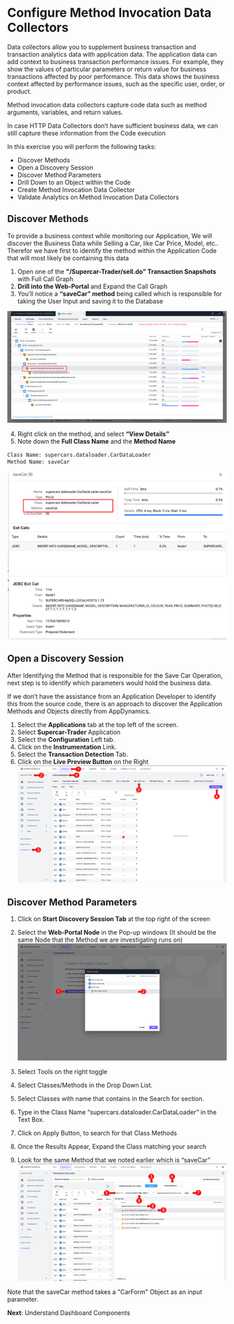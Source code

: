 # Configure Method Invocation Data Collectors

Data collectors allow you to supplement business transaction and transaction analytics data with application data. The application data can add context to business transaction performance issues. For example, they show the values of particular parameters or return value for business transactions affected by poor performance. 
This data shows the business context affected by performance issues, such as the specific user, order, or product.  

Method invocation data collectors capture code data such as method arguments, variables, and return values.

In case HTTP Data Collectors don’t have sufficient business data, we can still capture these information from the Code execution

In this exercise you will perform the following tasks:
- Discover Methods
- Open a Discovery Session
- Discover Method Parameters
- Drill Down to an Object within the Code
- Create Method Invocation Data Collector
- Validate Analytics on Method Invocation Data Collectors

## Discover Methods

To  provide a business context  while monitoring our Application, We will discover the Business Data while Selling a Car, like Car Price, Model, etc..
Therefor we have first to identify the method within the Application Code that will most likely be containing this data

1. Open one of the **"/Supercar-Trader/sell.do" Transaction Snapshots** with Full Call Graph
2. **Drill into the Web-Portal** and Expand the Call Graph
3. You’ll notice a **“saveCar” method** being called which is responsible for taking the User Input and saving it to the Database

![DiscoverCallGraphMethods 1](assets/images/06-discover-callgraph-methods-01.png)

4. Right click on the method, and select **“View Details”**
5. Note down the **Full Class Name** and the **Method Name**
  ```
  Class Name: supercars.dataloader.CarDataLoader
  Method Name: saveCar
  ```
![DiscoverCallGraphMethods 2](assets/images/06-discover-callgraph-methods-02.png)


## Open a Discovery Session

After Identifying the Method that is responsible for the Save Car Operation, next step is to identify which parameters would hold the business data.

If we don’t have the assistance from an Application Developer to identify this from the source code, there is an approach to discover the Application Methods and Objects directly from AppDynamics.

1.	Select the **Applications** tab at the top left of the screen.
2.	Select **Supercar-Trader** Application
3.	Select the **Configuration** Left tab.
4.	Click on the **Instrumentation** Link.
5.	Select the **Transaction Detection** Tab.
6.	Click on the **Live Preview Button** on the Right
 ![OpenDiscoverySession](assets/images/06-open-discovery-session-03.png)
 
## Discover Method Parameters

1.	Click on **Start Discovery Session Tab** at the top right of the screen
2.	Select the **Web-Portal Node** in the Pop-up windows (It should be the same Node that the Method we are investigating runs on)
![OpenDiscoverySession](assets/images/06-start-discovery-session-04.png)

3.	Select Tools on the right toggle 
4.	Select Classes/Methods in the Drop Down List.
5.	Select Classes with name that contains in the Search for section.
6.	Type in the Class Name “supercars.dataloader.CarDataLoader” in the Text Box.
7.	Click on Apply Button, to search for that Class Methods
8.  Once the Results Appear, Expand the Class matching your search
9.	Look for the same Method that we noted earlier which is “saveCar”
![OpenDiscoverySession](assets/images/06-method-drill-down-05.png)

Note that the saveCar method takes a "CarForm" Object as an input parameter.


**Next**: Understand Dashboard Components
